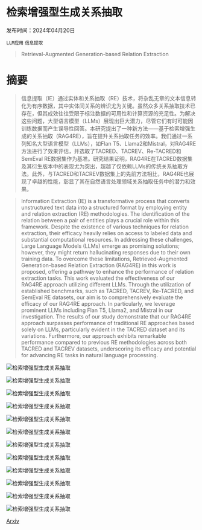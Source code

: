 # 检索增强型生成关系抽取

发布时间：2024年04月20日

`LLM应用` `信息提取`

> Retrieval-Augmented Generation-based Relation Extraction

# 摘要

> 信息提取（IE）通过实体和关系抽取（RE）技术，将杂乱无章的文本信息转化为有序数据，其中实体间关系的辨识尤为关键。虽然众多关系抽取技术已存在，但其成效往往受限于标注数据的可用性和计算资源的充足性。为解决这些问题，大型语言模型（LLMs）展现出巨大潜力，尽管它们有时可能因训练数据而产生误导性回答。本研究提出了一种新方法——基于检索增强生成的关系抽取（RAG4RE），旨在提升关系抽取任务的效率。我们通过一系列知名大型语言模型（LLMs），如Flan T5、Llama2和Mistral，对RAG4RE方法进行了效果评估，并选取了TACRED、TACREV、Re-TACRED和SemEval RE数据集作为基准。研究结果证明，RAG4RE在TACRED数据集及其衍生版本中的表现尤为突出，超越了仅依赖LLMs的传统关系抽取方法。此外，与TACRED和TACREV数据集上的先前方法相比，RAG4RE也展现了卓越的性能，彰显了其在自然语言处理领域关系抽取任务中的潜力和效果。

> Information Extraction (IE) is a transformative process that converts unstructured text data into a structured format by employing entity and relation extraction (RE) methodologies. The identification of the relation between a pair of entities plays a crucial role within this framework. Despite the existence of various techniques for relation extraction, their efficacy heavily relies on access to labeled data and substantial computational resources. In addressing these challenges, Large Language Models (LLMs) emerge as promising solutions; however, they might return hallucinating responses due to their own training data. To overcome these limitations, Retrieved-Augmented Generation-based Relation Extraction (RAG4RE) in this work is proposed, offering a pathway to enhance the performance of relation extraction tasks.
  This work evaluated the effectiveness of our RAG4RE approach utilizing different LLMs. Through the utilization of established benchmarks, such as TACRED, TACREV, Re-TACRED, and SemEval RE datasets, our aim is to comprehensively evaluate the efficacy of our RAG4RE approach. In particularly, we leverage prominent LLMs including Flan T5, Llama2, and Mistral in our investigation. The results of our study demonstrate that our RAG4RE approach surpasses performance of traditional RE approaches based solely on LLMs, particularly evident in the TACRED dataset and its variations. Furthermore, our approach exhibits remarkable performance compared to previous RE methodologies across both TACRED and TACREV datasets, underscoring its efficacy and potential for advancing RE tasks in natural language processing.

![检索增强型生成关系抽取](../../../paper_images/2404.13397/x1.png)

![检索增强型生成关系抽取](../../../paper_images/2404.13397/x2.png)

![检索增强型生成关系抽取](../../../paper_images/2404.13397/x3.png)

![检索增强型生成关系抽取](../../../paper_images/2404.13397/x4.png)

![检索增强型生成关系抽取](../../../paper_images/2404.13397/x5.png)

![检索增强型生成关系抽取](../../../paper_images/2404.13397/x6.png)

![检索增强型生成关系抽取](../../../paper_images/2404.13397/x7.png)

![检索增强型生成关系抽取](../../../paper_images/2404.13397/x8.png)

![检索增强型生成关系抽取](../../../paper_images/2404.13397/x9.png)

![检索增强型生成关系抽取](../../../paper_images/2404.13397/x10.png)

![检索增强型生成关系抽取](../../../paper_images/2404.13397/x11.png)

![检索增强型生成关系抽取](../../../paper_images/2404.13397/x12.png)

[Arxiv](https://arxiv.org/abs/2404.13397)